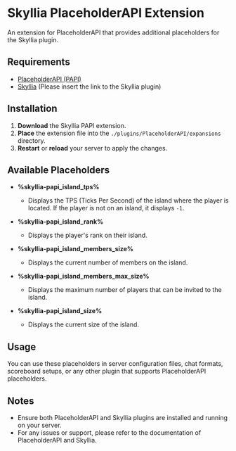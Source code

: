 # Skyllia PlaceholderAPI Extension

An extension for PlaceholderAPI that provides additional placeholders for the Skyllia plugin.

## Requirements

- [PlaceholderAPI (PAPI)](https://www.spigotmc.org/resources/placeholderapi.6245/)
- [Skyllia](#) (Please insert the link to the Skyllia plugin)

## Installation

1. **Download** the Skyllia PAPI extension.
2. **Place** the extension file into the `./plugins/PlaceholderAPI/expansions` directory.
3. **Restart** or **reload** your server to apply the changes.

## Available Placeholders

- **%skyllia-papi_island_tps%**
    - Displays the TPS (Ticks Per Second) of the island where the player is located. If the player is not on an island, it displays `-1`.

- **%skyllia-papi_island_rank%**
    - Displays the player's rank on their island.

- **%skyllia-papi_island_members_size%**
    - Displays the current number of members on the island.

- **%skyllia-papi_island_members_max_size%**
    - Displays the maximum number of players that can be invited to the island.

- **%skyllia-papi_island_size%**
    - Displays the current size of the island.

## Usage

You can use these placeholders in server configuration files, chat formats, scoreboard setups, or any other plugin that supports PlaceholderAPI placeholders.

## Notes

- Ensure both PlaceholderAPI and Skyllia plugins are installed and running on your server.
- For any issues or support, please refer to the documentation of PlaceholderAPI and Skyllia.
